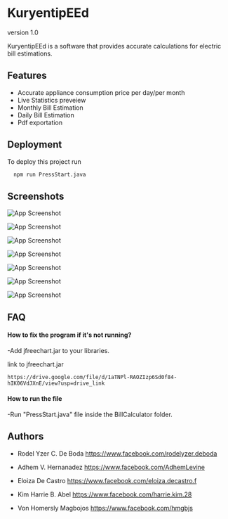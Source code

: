 
# KuryentipEEd

version 1.0

KuryentipEEd is a software that provides accurate calculations for electric bill estimations.




## Features

- Accurate appliance consumption price per day/per month
- Live Statistics preveiew
- Monthly Bill Estimation
- Daily Bill Estimation
- Pdf exportation


## Deployment

To deploy this project run

```bash
  npm run PressStart.java
```


## Screenshots

![App Screenshot](https://drive.google.com/file/d/1Ov5csV8hcagSxL1RFAcy5rOdIbiwetD6/view?usp=drive_link)

![App Screenshot](https://drive.google.com/file/d/1XR--3iRL0N2a2YZprGp4foGw_idIA9f0/view?usp=drive_link)

![App Screenshot](https://drive.google.com/file/d/1FxJndzh6DeEreyLQh2gdr1PBK6-fE9zn/view?usp=drive_link)

![App Screenshot](https://drive.google.com/file/d/16FWG4vi6Sg7d3vhcB4eRLIWogkDEptkU/view?usp=drive_link)

![App Screenshot](https://drive.google.com/file/d/1GIf3dRicK-_mS-_XtEBAH4unKk8JWFee/view?usp=drive_link)

![App Screenshot](https://drive.google.com/file/d/1406mp4TvpmIcjYu0epiQxrtFg-jnaoR7/view?usp=drive_link)

![App Screenshot](https://drive.google.com/file/d/1xhxhpX9948_DisWvin8TNU_mwb5vL4OK/view?usp=drive_link)


## FAQ

#### How to fix the program if it's not running?

-Add jfreechart.jar to your libraries.

link to jfreechart.jar

    https://drive.google.com/file/d/1aTNPl-RAOZIzp6Sd0f84-hIK06VdJXnE/view?usp=drive_link

#### How to run the file

-Run "PressStart.java" file inside the BillCalculator folder.


## Authors

- Rodel Yzer C. De Boda
https://www.facebook.com/rodelyzer.deboda

- Adhem V. Hernanadez
https://www.facebook.com/AdhemLevine

- Eloiza De Castro
https://www.facebook.com/eloiza.decastro.f

- Kim Harrie B. Abel
https://www.facebook.com/harrie.kim.28

- Von Homersly Magbojos
https://www.facebook.com/hmgbjs

